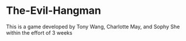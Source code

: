 # The-Evil-Hangman
This is a game developed by Tony Wang, Charlotte May, and Sophy She within the effort of 3 weeks
